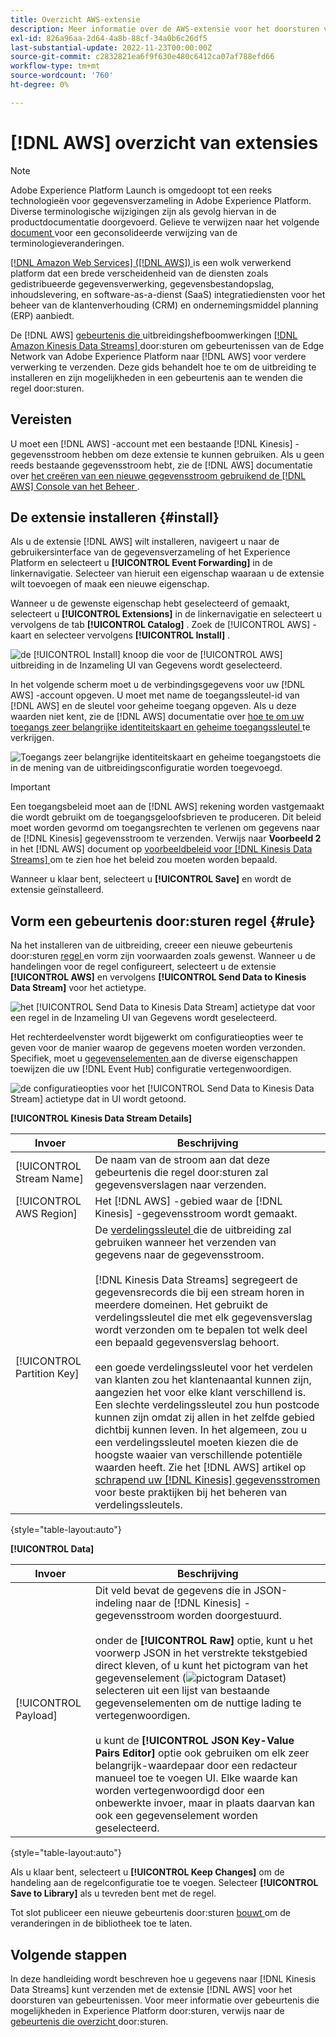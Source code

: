 ```yaml
---
title: Overzicht AWS-extensie
description: Meer informatie over de AWS-extensie voor het doorsturen van gebeurtenissen in Adobe Experience Platform.
exl-id: 826a96aa-2d64-4a8b-88cf-34a0b6c26df5
last-substantial-update: 2022-11-23T00:00:00Z
source-git-commit: c2832821ea6f9f630e480c6412ca07af788efd66
workflow-type: tm+mt
source-wordcount: '760'
ht-degree: 0%

---
```


# [!DNL AWS] overzicht van extensies

>[!NOTE]
>
>Adobe Experience Platform Launch is omgedoopt tot een reeks technologieën voor gegevensverzameling in Adobe Experience Platform. Diverse terminologische wijzigingen zijn als gevolg hiervan in de productdocumentatie doorgevoerd. Gelieve te verwijzen naar het volgende [ document ](../../../term-updates.md) voor een geconsolideerde verwijzing van de terminologieveranderingen.

[[!DNL Amazon Web Services]  ([!DNL AWS]) ](https://aws.amazon.com/) is een wolk verwerkend platform dat een brede verscheidenheid van de diensten zoals gedistribueerde gegevensverwerking, gegevensbestandopslag, inhoudslevering, en software-as-a-dienst (SaaS) integratiediensten voor het beheer van de klantenverhouding (CRM) en ondernemingsmiddel planning (ERP) aanbiedt.

De [!DNL AWS] [ gebeurtenis die ](../../../ui/event-forwarding/overview.md) uitbreidingshefboomwerkingen [[!DNL Amazon Kinesis Data Streams] ](https://docs.aws.amazon.com/streams/latest/dev/introduction.html) door:sturen om gebeurtenissen van de Edge Network van Adobe Experience Platform naar [!DNL AWS] voor verdere verwerking te verzenden. Deze gids behandelt hoe te om de uitbreiding te installeren en zijn mogelijkheden in een gebeurtenis aan te wenden die regel door:sturen.

## Vereisten

U moet een [!DNL AWS] -account met een bestaande [!DNL Kinesis] -gegevensstroom hebben om deze extensie te kunnen gebruiken. Als u geen reeds bestaande gegevensstroom hebt, zie de [!DNL AWS] documentatie over [ het creëren van een nieuwe gegevensstroom gebruikend de  [!DNL AWS]  Console van het Beheer ](https://docs.aws.amazon.com/streams/latest/dev/how-do-i-create-a-stream.html).

## De extensie installeren {#install}

Als u de extensie [!DNL AWS] wilt installeren, navigeert u naar de gebruikersinterface van de gegevensverzameling of het Experience Platform en selecteert u **[!UICONTROL Event Forwarding]** in de linkernavigatie. Selecteer van hieruit een eigenschap waaraan u de extensie wilt toevoegen of maak een nieuwe eigenschap.

Wanneer u de gewenste eigenschap hebt geselecteerd of gemaakt, selecteert u **[!UICONTROL Extensions]** in de linkernavigatie en selecteert u vervolgens de tab **[!UICONTROL Catalog]** . Zoek de [!UICONTROL AWS] -kaart en selecteer vervolgens **[!UICONTROL Install]** .

![ de [!UICONTROL Install] knoop die voor de [!UICONTROL AWS] uitbreiding in de Inzameling UI van Gegevens wordt geselecteerd.](../../../images/extensions/server/aws/install.png)

In het volgende scherm moet u de verbindingsgegevens voor uw [!DNL AWS] -account opgeven. U moet met name de toegangssleutel-id van [!DNL AWS] en de sleutel voor geheime toegang opgeven. Als u deze waarden niet kent, zie de [!DNL AWS] documentatie over [ hoe te om uw toegangs zeer belangrijke identiteitskaart en geheime toegangssleutel ](https://docs.aws.amazon.com/powershell/latest/userguide/pstools-appendix-sign-up.html) te verkrijgen.

![ Toegangs zeer belangrijke identiteitskaart en geheime toegangstoets die in de mening van de uitbreidingsconfiguratie worden toegevoegd.](../../../images/extensions/server/aws/credentials.png)

>[!IMPORTANT]
>
>Een toegangsbeleid moet aan de [!DNL AWS] rekening worden vastgemaakt die wordt gebruikt om de toegangsgeloofsbrieven te produceren. Dit beleid moet worden gevormd om toegangsrechten te verlenen om gegevens naar de [!DNL Kinesis] gegevensstroom te verzenden. Verwijs naar **Voorbeeld 2** in het [!DNL AWS] document op [ voorbeeldbeleid voor  [!DNL Kinesis Data Streams] ](https://docs.aws.amazon.com/streams/latest/dev/controlling-access.html#kinesis-using-iam-examples) om te zien hoe het beleid zou moeten worden bepaald.

Wanneer u klaar bent, selecteert u **[!UICONTROL Save]** en wordt de extensie geïnstalleerd.

## Vorm een gebeurtenis door:sturen regel {#rule}

Na het installeren van de uitbreiding, creeer een nieuwe gebeurtenis door:sturen [ regel ](../../../ui/managing-resources/rules.md) en vorm zijn voorwaarden zoals gewenst. Wanneer u de handelingen voor de regel configureert, selecteert u de extensie **[!UICONTROL AWS]** en vervolgens **[!UICONTROL Send Data to Kinesis Data Stream]** voor het actietype.

![ het [!UICONTROL Send Data to Kinesis Data Stream] actietype dat voor een regel in de Inzameling UI van Gegevens wordt geselecteerd.](../../../images/extensions/server/aws/select-action-type.png)

Het rechterdeelvenster wordt bijgewerkt om configuratieopties weer te geven voor de manier waarop de gegevens moeten worden verzonden. Specifiek, moet u [ gegevenselementen ](../../../ui/managing-resources/data-elements.md) aan de diverse eigenschappen toewijzen die uw [!DNL Event Hub] configuratie vertegenwoordigen.

![ de configuratieopties voor het [!UICONTROL Send Data to Kinesis Data Stream] actietype dat in UI wordt getoond.](../../../images/extensions/server/aws/data-stream-details.png)

**[!UICONTROL Kinesis Data Stream Details]**

| Invoer | Beschrijving |
| --- | --- |
| [!UICONTROL Stream Name] | De naam van de stroom aan dat deze gebeurtenis die regel door:sturen zal gegevensverslagen naar verzenden. |
| [!UICONTROL AWS Region] | Het [!DNL AWS] -gebied waar de [!DNL Kinesis] -gegevensstroom wordt gemaakt. |
| [!UICONTROL Partition Key] | De [ verdelingssleutel ](https://docs.aws.amazon.com/streams/latest/dev/key-concepts.html#partition-key) die de uitbreiding zal gebruiken wanneer het verzenden van gegevens naar de gegevensstroom.<br><br>[!DNL Kinesis Data Streams] segregeert de gegevensrecords die bij een stream horen in meerdere domeinen. Het gebruikt de verdelingssleutel die met elk gegevensverslag wordt verzonden om te bepalen tot welk deel een bepaald gegevensverslag behoort.<br><br> een goede verdelingssleutel voor het verdelen van klanten zou het klantenaantal kunnen zijn, aangezien het voor elke klant verschillend is. Een slechte verdelingssleutel zou hun postcode kunnen zijn omdat zij allen in het zelfde gebied dichtbij kunnen leven. In het algemeen, zou u een verdelingssleutel moeten kiezen die de hoogste waaier van verschillende potentiële waarden heeft. Zie het [!DNL AWS] artikel op [ schrapend uw  [!DNL Kinesis]  gegevensstromen ](https://aws.amazon.com/blogs/big-data/under-the-hood-scaling-your-kinesis-data-streams/) voor beste praktijken bij het beheren van verdelingssleutels. |

{style="table-layout:auto"}

**[!UICONTROL Data]**

| Invoer | Beschrijving |
| --- | --- |
| [!UICONTROL Payload] | Dit veld bevat de gegevens die in JSON-indeling naar de [!DNL Kinesis] -gegevensstroom worden doorgestuurd.<br><br> onder de **[!UICONTROL Raw]** optie, kunt u het voorwerp JSON in het verstrekte tekstgebied direct kleven, of u kunt het pictogram van het gegevenselement (![ pictogram Dataset ](/help/images/icons/database.png)) selecteren uit een lijst van bestaande gegevenselementen om de nuttige lading te vertegenwoordigen.<br><br> u kunt de **[!UICONTROL JSON Key-Value Pairs Editor]** optie ook gebruiken om elk zeer belangrijk-waardepaar door een redacteur manueel toe te voegen UI. Elke waarde kan worden vertegenwoordigd door een onbewerkte invoer, maar in plaats daarvan kan ook een gegevenselement worden geselecteerd. |

{style="table-layout:auto"}

Als u klaar bent, selecteert u **[!UICONTROL Keep Changes]** om de handeling aan de regelconfiguratie toe te voegen. Selecteer **[!UICONTROL Save to Library]** als u tevreden bent met de regel.

Tot slot publiceer een nieuwe gebeurtenis door:sturen [ bouwt ](../../../ui/publishing/builds.md) om de veranderingen in de bibliotheek toe te laten.

## Volgende stappen

In deze handleiding wordt beschreven hoe u gegevens naar [!DNL Kinesis Data Streams] kunt verzenden met de extensie [!DNL AWS] voor het doorsturen van gebeurtenissen. Voor meer informatie over gebeurtenis die mogelijkheden in Experience Platform door:sturen, verwijs naar de [ gebeurtenis die overzicht ](../../../ui/event-forwarding/overview.md) door:sturen.
